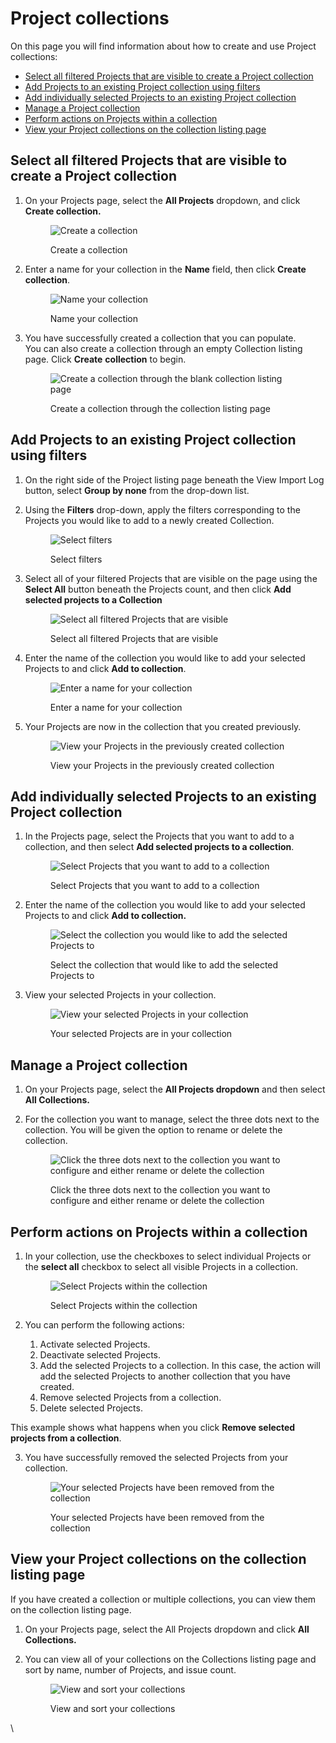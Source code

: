 # Project collections

On this page you will find information about how to create and use Project collections:

* [Select all filtered Projects that are visible to create a Project collection](project-collections.md#select-all-filtered-projects-that-are-visible-to-create-a-project-collection)
* [Add Projects to an existing Project collection using filters](project-collections.md#add-projects-to-an-existing-project-collection-using-filters)
* [Add individually selected Projects to an existing Project collection](project-collections.md#add-individually-selected-projects-to-an-existing-project-collection)
* [Manage a Project collection](project-collections.md#manage-a-project-collection)
* [Perform actions on Projects within a collection](project-collections.md#perform-actions-on-projects-within-a-collection)
* [View your Project collections on the collection listing page](project-collections.md#view-your-project-collections-on-the-collection-listing-page)

## Select all filtered Projects that are visible to create a Project collection

1.  On your Projects page, select the **All Projects** dropdown, and click **Create collection.**

    <figure><img src="https://lh6.googleusercontent.com/8CITbR4lEozCZcHCsq36qGn2w2ck4HQr2Qg00Dwg34cHLshiiO_y6P0AyOj8338unXF2nbrJONNvQYbOGGHtHMU_ACt9-0TdjdjRSWiHWXA4-d22CHQIdnxP8g5gnxQwjyy9UXjsPLbAM4x-BFkGD7o" alt="Create a collection"><figcaption><p>Create a collection</p></figcaption></figure>
2.  Enter a name for your collection in the **Name** field, then click **Create collection**.&#x20;

    <figure><img src="https://lh6.googleusercontent.com/ppBJfxzV8BSuE8YALpuaR7xlIONq9dx8TmDx1QZXhdhTFxmBXlAOn5beoawwx0nHSu9zVTQBUZ1geo0tT4JIdx9fCpkzh2ffA0xwxvKvOeVXokf52oluJ479FeEUV0uSXdoRHM7kkg4O9UV-9mJ97LM" alt="Name your collection"><figcaption><p>Name your collection</p></figcaption></figure>
3.  You have successfully created a collection that you can populate.\
    You can also create a collection through an empty Collection listing page. Click **Create** **collection** to begin.

    <figure><img src="https://lh3.googleusercontent.com/ckA7FSkyPWqQ_N_m90cIDCo-k-gBNKjByOBOqt8H-BM8eCoMN2C5xgY32ltViIroBEMC45e9eXpYwKP-pjiv2ZzAxxRx1LS2LEq0LaMvGiIJnp7gVtUU0F5ixD4IIR1X6XTAwsDMRNkspKOuK6O_Yq8" alt="Create a collection through the blank collection listing page"><figcaption><p>Create a collection through the collection listing page</p></figcaption></figure>

## Add Projects to an existing Project collection using filters

1. On the right side of the Project listing page beneath the View Import Log button, select **Group by none** from the drop-down list.
2.  Using the **Filters** drop-down, apply the filters corresponding to the Projects you would like to add to a newly created Collection.&#x20;

    <figure><img src="https://lh5.googleusercontent.com/D26HAiGvom_Tf1dPAEyuf59qSEbqLPrQ-6gZz_O1mGV9AXjAXu3D-KP00SFlYTy0XDnCKxnyp9dg9zi8qg8rvoMQVc---i1DYIo2KNpq8fhivvB66I6EMgsaJ3972Dl2f5CXDMdPZqeXYX8mvimUA-M" alt="Select filters"><figcaption><p>Select filters</p></figcaption></figure>
3.  Select all of your filtered Projects that are visible on the page using the **Select All** button beneath the Projects count, and then click **Add selected projects to a Collection**

    <figure><img src="https://lh5.googleusercontent.com/N1tZVxKH36m3Y2scZZSnV1mkyCYsigUA3y7WGKUsNpsLrLF4to56Mv1C9WuFE0rDCPUJ7w_5wJnJruMODZpLrtVzsyoAItC1H-9iyB5zO15Rw3rg2jq7ukXZQ9FloE6QULBY22m2T3JUbYLkS9HEMBs" alt="Select all filtered Projects that are visible"><figcaption><p>Select all filtered Projects that are visible</p></figcaption></figure>
4.  Enter the name of the collection you would like to add your selected Projects to and click **Add to collection**.

    <figure><img src="https://lh5.googleusercontent.com/Fa4hJlYer1yh5LP-9W1QOo8zUUVnP-HTMO8zWeXgs8JC7DvGA72USUmJuvFOlQGp_omAxWBIVB33IRRnciD87ONWpHb3cB58_UJaFOAgOthnz_vAyssR4ld2DvQlHSSSY7xyJQiC6ZkLIRWJfNqhFys" alt="Enter a name for your collection"><figcaption><p>Enter a name for your collection</p></figcaption></figure>
5.  Your Projects are now in the collection that you created previously.&#x20;

    <figure><img src="https://lh3.googleusercontent.com/H3A9fEV8xJ7rOuptUmnrjSly32A8ww44HJ7XNem1GFQGAPBmkhDq3OrNZv4Ee-Nm2rasshaqUJ2rsNXO9xoAiD7zm9J80vsFjacHm6HY8ra0taUCKbmBTUM6S49OMY_CyYCO3gpvE0C1F4CW6AIdnZg" alt="View your Projects in the previously created collection"><figcaption><p>View your Projects in the previously created collection</p></figcaption></figure>

## Add individually selected Projects to an existing Project collection

1.  In the Projects page, select the Projects that you want to add to a collection, and then select **Add selected projects to a collection**. &#x20;

    <figure><img src="https://lh4.googleusercontent.com/5DXNwQMi5Qyz-LL-_-Bfi9Fj1sfQYzoEL3u5RmFgaDGaz8_JKXfChIaBBS2vDe8cAT-4vke5GrsR9RxFq_T-1vo3XXJfbPii6uUFe8v9VmkQMf2chZcMISX8gDJU5N_xCBdRC7VxN-mCEWy72fYCwDM" alt="Select Projects that you want to add to a collection"><figcaption><p>Select Projects that you want to add to a collection</p></figcaption></figure>
2.  Enter the name of the collection you would like to add your selected Projects to and click **Add to collection.**&#x20;

    <figure><img src="https://lh3.googleusercontent.com/jwwGqP7ls7EGrq1DnX1cli3duo5Xzi9kHC8zL_mtKiUTrdn7FGMhRcAMo_gIiUI4vRr4P_KwEdBXmvZJT7GLcFmtOyVWTOex6kMoWqRLzBcC-8K7yhuiVqyV0TM88g6pTQYll7i3tJtjVw0znPB5Pig" alt="Select the collection you would like to add the selected Projects to"><figcaption><p>Select the collection that would like to add the selected Projects to</p></figcaption></figure>
3.  View your selected Projects in your collection.&#x20;

    <figure><img src="https://lh5.googleusercontent.com/CCFpfj_zuLDHQSPhzkFEq8u5FKQIwT2gIb9FXaCt5TZfJC5xJqymk1DrHoXRFD9dA9UBZSP13AcOg7SxIz4VSDEvnoRxX-nhPRzKqWSxZTcLWKPtdCt0fVkgSDOJbTJqYdA4-29L_SuGu0LWpA5zyJw" alt="View your selected Projects in your collection"><figcaption><p>Your selected Projects are in your collection</p></figcaption></figure>

## Manage a Project collection&#x20;

1. On your Projects page, select the **All Projects dropdown** and then select **All Collections.**
2.  For the collection you want to manage, select the three dots next to the collection. You will be given the option to rename or delete the collection.&#x20;

    <figure><img src="https://lh5.googleusercontent.com/eN2B7eoFFo5A4TzGb_3N8LkobOX3H3zDENxkbwp7AJ-e5PvsLeF844K4kNOjI1mije0cL5XGO_tJJ4Js4PmOCU21VsUFQaGSq5--BWgosQp3q8TtI2zHqAHM4ObJ0yV_zngQrnouTZvKHZiYhsW10zE" alt="Click the three dots next to the collection you want to configure and either rename or delete the collection"><figcaption><p>Click the three dots next to the collection you want to configure and either rename or delete the collection</p></figcaption></figure>

## Perform actions on Projects within a collection&#x20;

1.  In your collection, use the checkboxes to select individual Projects or the **select all** checkbox to select all visible Projects in a collection.&#x20;

    <figure><img src="https://lh3.googleusercontent.com/x4OsGHnfwJzaZ1nV6T7W1wKND0Luj-BQZfnRC3law9dhBKo4YBZZO8WSNS2QK6z6Laxl7D9s3Xf1y9YV_0bAKK3tyNyGhsFdVb9SUnnVCcX0HB4wrTTKXfQa_bSTMXYo9cxnDUihTkCZLAm-Mq2OvuA" alt="Select Projects within the collection"><figcaption><p>Select Projects within the collection</p></figcaption></figure>
2. You can perform the following actions:
   1. Activate selected Projects.
   2. Deactivate selected Projects.
   3. Add the selected Projects to a collection. In this case, the action will add the selected Projects to another collection that you have created.
   4. Remove selected Projects from a collection.&#x20;
   5. Delete selected Projects.

This example shows what happens when you click **Remove selected projects from a collection**.

3.  You have successfully removed the selected Projects from your collection. &#x20;

    <figure><img src="https://lh4.googleusercontent.com/fuGNVqjnZtVuvAw9hIqiMhSl_M8EkuaBdK_IaUXKghWV9nPVLozH1IAPn6WUf9OpSz4M_C3DFWkFu22ZzkBcdBrf4tJ7poen1Xb8YbPdK0TdEyHIcO-3PfXEYl1FjeLxocxSkDCd7ev4kw0zpb-A6OQ" alt="Your selected Projects have been removed from the collection"><figcaption><p>Your selected Projects have been removed from the collection</p></figcaption></figure>

## View your Project collections on the collection listing page

If you have created a collection or multiple collections, you can view them on the collection listing page.&#x20;

1. On your Projects page, select the All Projects dropdown and click **All Collections.**
2.  You can view all of your collections on the Collections listing page and sort by name, number of Projects, and issue count.&#x20;

    <figure><img src="https://lh3.googleusercontent.com/WDUODMVxcHAN5KKV_8dyQrhKhRQVpRWC6PDFEEosZFeLTCHHMXWbP-IjfwfVDnXR3lXXEnGw_wsDL4pvFmTSsAA-N_evEqcMoxBBYDmwIelc88KxC1nnQfdlgH4OnF9CRweroibFVv4kGLSAkwqF9qE" alt="View and sort your collections"><figcaption><p>View and sort your collections</p></figcaption></figure>

\
